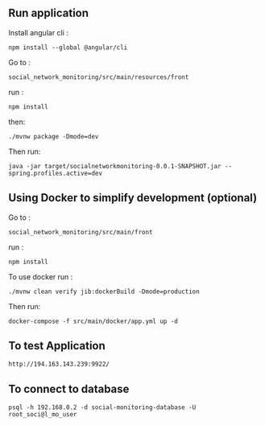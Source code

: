 ## Run application
Install angular cli :
    
    npm install --global @angular/cli
    
Go to :

	social_network_monitoring/src/main/resources/front

run :

	npm install 

then:

	./mvnw package -Dmode=dev

Then run:

    java -jar target/socialnetworkmonitoring-0.0.1-SNAPSHOT.jar --spring.profiles.active=dev
    
## Using Docker to simplify development (optional)

Go to :

	social_network_monitoring/src/main/front

run :

	npm install 

To use docker run :

    ./mvnw clean verify jib:dockerBuild -Dmode=production

Then run:

    docker-compose -f src/main/docker/app.yml up -d

## To test Application

    http://194.163.143.239:9922/

## To connect to database

    psql -h 192.168.0.2 -d social-monitoring-database -U root_soci@l_mo_user

